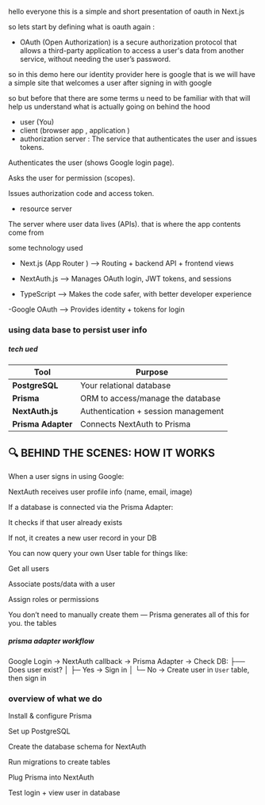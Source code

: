 hello  everyone this is a simple and short presentation of oauth   in Next.js 
 
 so lets start by defining what is oauth again :  
  - OAuth (Open Authorization) is a secure authorization protocol that allows a third-party application to access a user's data from another service, without needing the user’s password. 

 so in this demo here our identity provider here is google that is we will have a simple site that welcomes a user after signing in with google 

 so but before that there are some terms u need to be familiar with that will help us understand  what is actually going on behind the hood 

  - user (You)
  - client (browser app , application )
  - authorization server
   : The service that authenticates the user and issues tokens.

   Authenticates the user (shows Google login page).

   Asks the user for permission (scopes).

   Issues authorization code and access token.

  - resource server 


The server where user data lives (APIs).  that is where the app contents come from 


some technology used 
 - Next.js (App Router ) --> Routing + backend API + frontend views

 - NextAuth.js --> Manages OAuth login, JWT tokens, and sessions

- TypeScript  --> Makes the code safer, with better developer experience


-Google OAuth -->  Provides identity + tokens for login





### using data base to persist user info 

##### tech ued 

| Tool               | Purpose                             |
| ------------------ | ----------------------------------- |
| **PostgreSQL**     | Your relational database            |
| **Prisma**         | ORM to access/manage the database   |
| **NextAuth.js**    | Authentication + session management |
| **Prisma Adapter** | Connects NextAuth to Prisma         |



## 🔍 BEHIND THE SCENES: HOW IT WORKS


When a user signs in using Google:

NextAuth receives user profile info (name, email, image)

If a database is connected via the Prisma Adapter:

It checks if that user already exists

If not, it creates a new user record in your DB

You can now query your own User table for things like:

Get all users

Associate posts/data with a user

Assign roles or permissions

You don’t need to manually create them — Prisma generates all of this for you.  the tables

##### prisma adapter workflow 

Google Login → NextAuth callback → Prisma Adapter → Check DB:
   ├── Does user exist?
   │   ├─ Yes → Sign in
   │   └─ No → Create user in `User` table, then sign in



### overview of what we do

Install & configure Prisma

Set up PostgreSQL

Create the database schema for NextAuth

Run migrations to create tables

Plug Prisma into NextAuth

Test login + view user in database